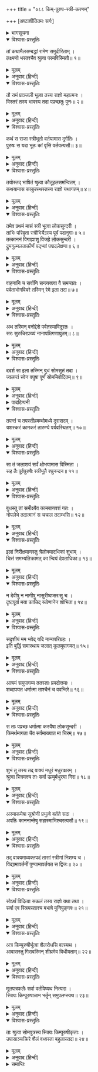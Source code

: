 +++
title = "०८८ किम्-पुरुष-स्त्री-करणम्"

+++
[अष्टाशीतितमः सर्गः]



<details><summary>भागसूचना</summary>

88. इला और बुधका एक-दूसरेको देखना तथा बुधका उन सब स्त्रियोंको किंपुरुषी नाम देकर पर्वतपर रहनेके लिये आदेश देना
</details>

<details open><summary>विश्वास-प्रस्तुतिः</summary>

तां कथामैलसम्बद्धां रामेण समुदीरिताम् ।  
लक्ष्मणो भरतश्चैव श्रुत्वा परमविस्मितौ॥ १॥
</details>

<details><summary>मूलम्</summary>

तां कथामैलसम्बद्धां रामेण समुदीरिताम् ।  
लक्ष्मणो भरतश्चैव श्रुत्वा परमविस्मितौ॥ १॥
</details>

<details><summary>अनुवाद (हिन्दी)</summary>

श्रीरामकी कही हुई इलके चरित्रसे सम्बन्ध रखनेवाली उस कथाको सुनकर लक्ष्मण और भरत दोनों ही बड़े विस्मित हुए॥ १॥
</details>

<details open><summary>विश्वास-प्रस्तुतिः</summary>

तौ रामं प्राञ्जली भूत्वा तस्य राज्ञो महात्मनः ।  
विस्तरं तस्य भावस्य तदा पप्रच्छतुः पुनः॥ २॥
</details>

<details><summary>मूलम्</summary>

तौ रामं प्राञ्जली भूत्वा तस्य राज्ञो महात्मनः ।  
विस्तरं तस्य भावस्य तदा पप्रच्छतुः पुनः॥ २॥
</details>

<details><summary>अनुवाद (हिन्दी)</summary>

उन दोनों भाइयोंने हाथ जोड़कर श्रीरामसे महामना राजा इलके स्त्री-पुरुषभावके विस्तृत वृत्तान्तके विषयमें पुनः पूछा—॥ २॥
</details>

<details open><summary>विश्वास-प्रस्तुतिः</summary>

कथं स राजा स्त्रीभूतो वर्तयामास दुर्गतिः ।  
पुरुषः स यदा भूतः कां वृत्तिं वर्तयत्यसौ॥ ३॥
</details>

<details><summary>मूलम्</summary>

कथं स राजा स्त्रीभूतो वर्तयामास दुर्गतिः ।  
पुरुषः स यदा भूतः कां वृत्तिं वर्तयत्यसौ॥ ३॥
</details>

<details><summary>अनुवाद (हिन्दी)</summary>

‘प्रभो! राजा इल स्त्री होकर तो बड़ी दुगर्तिमें पड़ गये होंगे । उन्होंने वह समय कैसे बिताया? और जब वे पुरुषरूपमें रहते थे, तब किस वृत्तिका आश्रय लेते थे?’॥ ३॥
</details>

<details open><summary>विश्वास-प्रस्तुतिः</summary>

तयोस्तद् भाषितं श्रुत्वा कौतूहलसमन्वितम् ।  
कथयामास काकुत्स्थस्तस्य राज्ञो यथागतम्॥ ४॥
</details>

<details><summary>मूलम्</summary>

तयोस्तद् भाषितं श्रुत्वा कौतूहलसमन्वितम् ।  
कथयामास काकुत्स्थस्तस्य राज्ञो यथागतम्॥ ४॥
</details>

<details><summary>अनुवाद (हिन्दी)</summary>

लक्ष्मण और भरतका वह कौतूहलपूर्ण वचन सुनकर श्रीरामचन्द्रजीने राजा इलके वृत्तान्तको, जैसा वह उपलब्ध था, उसी रूपमें पुनः सुनाना आरम्भ किया—॥ ४॥
</details>

<details open><summary>विश्वास-प्रस्तुतिः</summary>

तमेव प्रथमं मासं स्त्री भूत्वा लोकसुन्दरी ।  
ताभिः परिवृता स्त्रीभिर्येऽस्य पूर्वं पदानुगाः॥ ५॥  
तत्काननं विगाह्याशु विजह्रे लोकसुन्दरी ।  
द्रुमगुल्मलताकीर्णं पद‍्भ्यां पद्मदलेक्षणा॥ ६॥
</details>

<details><summary>मूलम्</summary>

तमेव प्रथमं मासं स्त्री भूत्वा लोकसुन्दरी ।  
ताभिः परिवृता स्त्रीभिर्येऽस्य पूर्वं पदानुगाः॥ ५॥  
तत्काननं विगाह्याशु विजह्रे लोकसुन्दरी ।  
द्रुमगुल्मलताकीर्णं पद‍्भ्यां पद्मदलेक्षणा॥ ६॥
</details>

<details><summary>अनुवाद (हिन्दी)</summary>

‘तदनन्तर उस प्रथम मासमें ही इला त्रिभुवनसुन्दरी नारी होकर वनमें विचरने लगी । जो पहले उसके चरणसेवक थे, वे भी स्त्रीरूपमें परिणत हो गये थे; उन्हीं स्त्रियोंसे घिरी हुई लोकसुन्दरी कमललोचना इला वृक्षों, झाड़ियों और लताओंसे भरे हुए एक वनमें शीघ्र प्रवेश करके पैदल ही सब ओर घूमने लगी॥ ५-६॥
</details>

<details open><summary>विश्वास-प्रस्तुतिः</summary>

वाहनानि च सर्वाणि सन्त्यक्त्वा वै समन्ततः ।  
पर्वताभोगविवरे तस्मिन् रेमे इला तदा॥ ७॥
</details>

<details><summary>मूलम्</summary>

वाहनानि च सर्वाणि सन्त्यक्त्वा वै समन्ततः ।  
पर्वताभोगविवरे तस्मिन् रेमे इला तदा॥ ७॥
</details>

<details><summary>अनुवाद (हिन्दी)</summary>

‘उस समय सारे वाहनोंको सब ओर छोड़कर इला विस्तृत पर्वतमालाओंके मध्यभागमें भ्रमण करने लगी॥ ७॥
</details>

<details open><summary>विश्वास-प्रस्तुतिः</summary>

अथ तस्मिन् वनोद्देशे पर्वतस्याविदूरतः ।  
सरः सुरुचिरप्रख्यं नानापक्षिगणायुतम्॥ ८॥
</details>

<details><summary>मूलम्</summary>

अथ तस्मिन् वनोद्देशे पर्वतस्याविदूरतः ।  
सरः सुरुचिरप्रख्यं नानापक्षिगणायुतम्॥ ८॥
</details>

<details><summary>अनुवाद (हिन्दी)</summary>

‘उस वनप्रान्तमें पर्वतके पास ही एक सुन्दर सरोवर था, जिसमें नाना प्रकारके पक्षी कलरव कर रहे थे॥ ८॥
</details>

<details open><summary>विश्वास-प्रस्तुतिः</summary>

ददर्श सा इला तस्मिन् बुधं सोमसुतं तदा ।  
ज्वलन्तं स्वेन वपुषा पूर्णं सोममिवोदितम्॥ ९॥
</details>

<details><summary>मूलम्</summary>

ददर्श सा इला तस्मिन् बुधं सोमसुतं तदा ।  
ज्वलन्तं स्वेन वपुषा पूर्णं सोममिवोदितम्॥ ९॥
</details>

<details><summary>अनुवाद (हिन्दी)</summary>

‘उस सरोवरमें सोमपुत्र बुध तपस्या करते थे, जो अपने तेजस्वी शरीरसे उदित हुए पूर्ण चन्द्रमाके समान प्रकाशित हो रहे थे । इलाने उन्हें देखा*॥ ९॥
</details>

<details><summary>पादटिप्पनी</summary>

* यह सरोवर उस सीमासे बाहर था, जहाँतकके प्राणी भगवान् शिवके आदेशसे स्त्रीरूप हो गये थे । इसीलिये बुधको स्त्रीत्वकी प्राप्ति नहीं हुई थी ।
</details>

<details open><summary>विश्वास-प्रस्तुतिः</summary>

तपन्तं च तपस्तीव्रमम्भोमध्ये दुरासदम् ।  
यशस्करं कामकरं तारुण्ये पर्यवस्थितम्॥ १०॥
</details>

<details><summary>मूलम्</summary>

तपन्तं च तपस्तीव्रमम्भोमध्ये दुरासदम् ।  
यशस्करं कामकरं तारुण्ये पर्यवस्थितम्॥ १०॥
</details>

<details><summary>अनुवाद (हिन्दी)</summary>

‘वे जलके भीतर तीव्र तपस्यामें संलग्न थे । उन्हें पराभूत करना किसीके लिये भी अत्यन्त कठिन था । वे यशस्वी, पूर्णकाम और तरुण-अवस्थामें स्थित थे॥ १०॥
</details>

<details open><summary>विश्वास-प्रस्तुतिः</summary>

सा तं जलाशयं सर्वं क्षोभयामास विस्मिता ।  
सह तैः पूर्वपुरुषैः स्त्रीभूतै रघुनन्दन॥ ११॥
</details>

<details><summary>मूलम्</summary>

सा तं जलाशयं सर्वं क्षोभयामास विस्मिता ।  
सह तैः पूर्वपुरुषैः स्त्रीभूतै रघुनन्दन॥ ११॥
</details>

<details><summary>अनुवाद (हिन्दी)</summary>

‘रघुनन्दन! उन्हें देखकर इला चकित हो उठी और जो पहले पुरुष थीं, उन स्त्रियोंके साथ जलमें उतरकर उसने सारे जलाशयको क्षुब्ध कर दिया॥ ११॥
</details>

<details open><summary>विश्वास-प्रस्तुतिः</summary>

बुधस्तु तां समीक्ष्यैव कामबाणवशं गतः ।  
नोपलेभे तदात्मानं स चचाल तदाम्भसि॥ १२॥
</details>

<details><summary>मूलम्</summary>

बुधस्तु तां समीक्ष्यैव कामबाणवशं गतः ।  
नोपलेभे तदात्मानं स चचाल तदाम्भसि॥ १२॥
</details>

<details><summary>अनुवाद (हिन्दी)</summary>

‘इलापर दृष्टि पड़ते ही बुध कामदेवके बाणोंका निशाना बन गये । उन्हें अपने तन-मनकी सुध न रही और वे उस समय जलमें विचलित हो उठे॥ १२॥
</details>

<details open><summary>विश्वास-प्रस्तुतिः</summary>

इलां निरीक्षमाणस्तु त्रैलोक्यादधिकां शुभाम् ।  
चित्तं समभ्यतिक्रामत् का न्वियं देवताधिका॥ १३॥
</details>

<details><summary>मूलम्</summary>

इलां निरीक्षमाणस्तु त्रैलोक्यादधिकां शुभाम् ।  
चित्तं समभ्यतिक्रामत् का न्वियं देवताधिका॥ १३॥
</details>

<details><summary>अनुवाद (हिन्दी)</summary>

‘इला त्रिलोकीमें सबसे अधिक सुन्दरी थी । उसे देखते हुए बुधका मन उसीमें आसक्त हो गया और वे सोचने लगे, ‘यह कौन-सी स्त्री है, जो देवाङ्गनाओंसे भी बढ़कर रूपवती है॥ १३॥
</details>

<details open><summary>विश्वास-प्रस्तुतिः</summary>

न देवीषु न नागीषु नासुरीष्वप्सरःसु च ।  
दृष्टपूर्वा मया काचिद् रूपेणानेन शोभिता॥ १४॥
</details>

<details><summary>मूलम्</summary>

न देवीषु न नागीषु नासुरीष्वप्सरःसु च ।  
दृष्टपूर्वा मया काचिद् रूपेणानेन शोभिता॥ १४॥
</details>

<details><summary>अनुवाद (हिन्दी)</summary>

‘‘न देववनिताओंमें, न नागवधुओंमें, न असुरोंकी स्त्रियोंमें और न अप्सराओंमें ही मैंने पहले कभी कोई ऐसे मनोहर रूपसे सुशोभित होनेवाली स्त्री देखी है॥
</details>

<details open><summary>विश्वास-प्रस्तुतिः</summary>

सदृशीयं मम भवेद् यदि नान्यपरिग्रहः ।  
इति बुद्धिं समास्थाय जलात् कूलमुपागमत्॥ १५॥
</details>

<details><summary>मूलम्</summary>

सदृशीयं मम भवेद् यदि नान्यपरिग्रहः ।  
इति बुद्धिं समास्थाय जलात् कूलमुपागमत्॥ १५॥
</details>

<details><summary>अनुवाद (हिन्दी)</summary>

‘‘यदि यह दूसरेको ब्याही न गयी हो तो सर्वथा मेरी पत्नी बननेयोग्य है ।’ ऐसा विचार वे जलसे निकलकर किनारे आये॥ १५॥
</details>

<details open><summary>विश्वास-प्रस्तुतिः</summary>

आश्रमं समुपागम्य ततस्ताः प्रमदोत्तमाः ।  
शब्दापयत धर्मात्मा ताश्चैनं च ववन्दिरे॥ १६॥
</details>

<details><summary>मूलम्</summary>

आश्रमं समुपागम्य ततस्ताः प्रमदोत्तमाः ।  
शब्दापयत धर्मात्मा ताश्चैनं च ववन्दिरे॥ १६॥
</details>

<details><summary>अनुवाद (हिन्दी)</summary>

‘फिर आश्रममें पहुँचकर उन धर्मात्माने पूर्वोक्त सभी सुन्दरियोंको आवाज देकर बुलाया और उन सबने आकर उन्हें प्रणाम किया॥ १६॥
</details>

<details open><summary>विश्वास-प्रस्तुतिः</summary>

स ताः पप्रच्छ धर्मात्मा कस्यैषा लोकसुन्दरी ।  
किमर्थमागता चैव सर्वमाख्यात मा चिरम्॥ १७॥
</details>

<details><summary>मूलम्</summary>

स ताः पप्रच्छ धर्मात्मा कस्यैषा लोकसुन्दरी ।  
किमर्थमागता चैव सर्वमाख्यात मा चिरम्॥ १७॥
</details>

<details><summary>अनुवाद (हिन्दी)</summary>

‘तब धर्मात्मा बुधने उन सब स्त्रियोंसे पूछा—‘यह लोकसुन्दरी नारी किसकी पत्नी है और किसलिये यहाँ आयी है? ये सब बातें तुम शीघ्र मुझे बताओ’॥ १७॥
</details>

<details open><summary>विश्वास-प्रस्तुतिः</summary>

शुभं तु तस्य तद् वाक्यं मधुरं मधुराक्षरम् ।  
श्रुत्वा स्त्रियश्च ताः सर्वा ऊचुर्मधुरया गिरा॥ १८॥
</details>

<details><summary>मूलम्</summary>

शुभं तु तस्य तद् वाक्यं मधुरं मधुराक्षरम् ।  
श्रुत्वा स्त्रियश्च ताः सर्वा ऊचुर्मधुरया गिरा॥ १८॥
</details>

<details><summary>अनुवाद (हिन्दी)</summary>

‘बुधके मुखसे निकला हुआ वह शुभवचन मधुर पदावलीसे युक्त तथा मीठा था । उसे सुनकर उन सब स्त्रियोंने मधुर वाणीमें कहा—॥ १८॥
</details>

<details open><summary>विश्वास-प्रस्तुतिः</summary>

अस्माकमेषा सुश्रोणी प्रभुत्वे वर्तते सदा ।  
अपतिः काननान्तेषु सहास्माभिश्चरत्यसौ॥ १९॥
</details>

<details><summary>मूलम्</summary>

अस्माकमेषा सुश्रोणी प्रभुत्वे वर्तते सदा ।  
अपतिः काननान्तेषु सहास्माभिश्चरत्यसौ॥ १९॥
</details>

<details><summary>अनुवाद (हिन्दी)</summary>

‘‘ब्रह्मन्! यह सुन्दरी हमारी सदाकी स्वामिनी है । इसका कोई पति नहीं है । यह हमलोगोंके साथ अपनी इच्छाके अनुसार वनप्रान्तमें विचरती रहती है’॥ १९॥
</details>

<details open><summary>विश्वास-प्रस्तुतिः</summary>

तद् वाक्यमाव्यक्तपदं तासां स्त्रीणां निशम्य च ।  
विद्यामावर्तनीं पुण्यामावर्तयत स द्विजः॥ २०॥
</details>

<details><summary>मूलम्</summary>

तद् वाक्यमाव्यक्तपदं तासां स्त्रीणां निशम्य च ।  
विद्यामावर्तनीं पुण्यामावर्तयत स द्विजः॥ २०॥
</details>

<details><summary>अनुवाद (हिन्दी)</summary>

‘उन स्त्रियोंका वचन सब प्रकारसे सुस्पष्ट था । उसे सुनकर ब्राह्मण बुधने पुण्यमयी आवर्तनी विद्याका आवर्तन (स्मरण) किया॥ २०॥
</details>

<details open><summary>विश्वास-प्रस्तुतिः</summary>

सोऽर्थं विदित्वा सकलं तस्य राज्ञो यथा तथा ।  
सर्वा एव स्त्रियस्ताश्च बभाषे मुनिपुङ्गवः॥ २१॥
</details>

<details><summary>मूलम्</summary>

सोऽर्थं विदित्वा सकलं तस्य राज्ञो यथा तथा ।  
सर्वा एव स्त्रियस्ताश्च बभाषे मुनिपुङ्गवः॥ २१॥
</details>

<details><summary>अनुवाद (हिन्दी)</summary>

‘उस राजाके विषयकी सारी बातें यथार्थरूपसे जानकर मुनिवर बुधने उन सभी स्त्रियोंसे कहा—॥
</details>

<details open><summary>विश्वास-प्रस्तुतिः</summary>

अत्र किम्पुरुषीर्भूत्वा शैलरोधसि वत्स्यथ ।  
आवासस्तु गिरावस्मिन् शीघ्रमेव विधीयताम्॥ २२॥
</details>

<details><summary>मूलम्</summary>

अत्र किम्पुरुषीर्भूत्वा शैलरोधसि वत्स्यथ ।  
आवासस्तु गिरावस्मिन् शीघ्रमेव विधीयताम्॥ २२॥
</details>

<details><summary>अनुवाद (हिन्दी)</summary>

‘‘तुम सब लोग किंपुरुषी (किन्नरी) होकर पर्वतके किनारे रहोगी । इस पर्वतपर शीघ्र ही अपने लिये निवासस्थान बना लो॥ २२॥
</details>

<details open><summary>विश्वास-प्रस्तुतिः</summary>

मूलपत्रफलैः सर्वा वर्तयिष्यथ नित्यदा ।  
स्त्रियः किम्पुरुषान्नाम भर्तॄन् समुपलप्स्यथ॥ २३॥
</details>

<details><summary>मूलम्</summary>

मूलपत्रफलैः सर्वा वर्तयिष्यथ नित्यदा ।  
स्त्रियः किम्पुरुषान्नाम भर्तॄन् समुपलप्स्यथ॥ २३॥
</details>

<details><summary>अनुवाद (हिन्दी)</summary>

‘‘पत्र और फल-मूलसे ही तुम सबको सदा जीवन-निर्वाह करना होगा । आगे चलकर तुम सभी स्त्रियाँ किंपुरुष नामक पतियोंको प्राप्त कर लोगी’॥ २३॥
</details>

<details open><summary>विश्वास-प्रस्तुतिः</summary>

ताः श्रुत्वा सोमपुत्रस्य स्त्रियः किम्पुरुषीकृताः ।  
उपासाञ्चक्रिरे शैलं वध्वस्ता बहुलास्तदा॥ २४॥
</details>

<details><summary>मूलम्</summary>

ताः श्रुत्वा सोमपुत्रस्य स्त्रियः किम्पुरुषीकृताः ।  
उपासाञ्चक्रिरे शैलं वध्वस्ता बहुलास्तदा॥ २४॥
</details>

<details><summary>अनुवाद (हिन्दी)</summary>

‘किंपुरुषी नामसे प्रसिद्ध हुई वे स्त्रियाँ सोमपुत्र बुधकी उपर्युक्त बात सुनकर उस पर्वतपर रहने लगीं । उन स्त्रियोंकी संख्या बहुत अधिक थी॥ २४॥
</details>

<details><summary>समाप्तिः</summary>

इत्यार्षे श्रीमद्रामायणे वाल्मीकीये आदिकाव्ये उत्तरकाण्डेऽष्टाशीतितमः सर्गः॥ ८८॥  
इस प्रकार श्रीवाल्मीकिनिर्मित आर्षरामायण आदिकाव्यके उत्तरकाण्डमें अट्ठासीवाँ सर्ग पूरा हुआ॥ ८८॥
</details>

